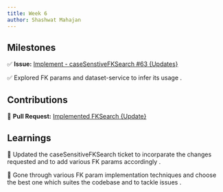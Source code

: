 ```yaml
---
title: Week 6
author: Shashwat Mahajan
---
```


## Milestones

✅ **Issue:** [Implement - caseSenstiveFKSearch #63 {Updates}](https://github.com/ChakshuGautam/cQube-ingestion/issues/63)

✅ Explored FK params and dataset-service to infer its usage .


## Contributions

🚀 **Pull Request:** [Implemented FKSearch {Update}](https://github.com/ChakshuGautam/cQube-ingestion/pull/131) 


## Learnings

📝 Updated the caseSensitiveFKSearch ticket to incorparate the changes requested and to add various FK params accordingly .

📝 Gone through various FK param implementation techniques and choose the best one which suites the codebase and to tackle issues .
